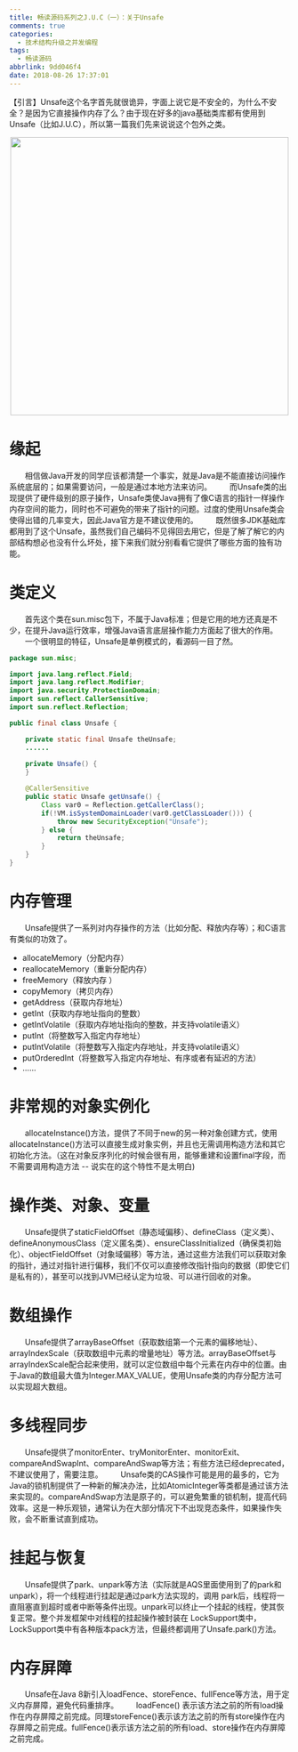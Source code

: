 ```yaml
---
title: 畅读源码系列之J.U.C（一）：关于Unsafe
comments: true
categories:
  - 技术结构升级之并发编程
tags:
  - 畅读源码
abbrlink: 9dd046f4
date: 2018-08-26 17:37:01
---
```

【引言】Unsafe这个名字首先就很诡异，字面上说它是不安全的，为什么不安全？是因为它直接操作内存了么？由于现在好多的java基础类库都有使用到Unsafe（比如J.U.C），所以第一篇我们先来说说这个包外之类。
<div align=center><img src="/img/2018/2018-08-29-04.jpg" width="500"/></div>
<!-- more -->

# 缘起
&emsp;&emsp;相信做Java开发的同学应该都清楚一个事实，就是Java是不能直接访问操作系统底层的；如果需要访问，一般是通过本地方法来访问。
&emsp;&emsp;而Unsafe类的出现提供了硬件级别的原子操作，Unsafe类使Java拥有了像C语言的指针一样操作内存空间的能力，同时也不可避免的带来了指针的问题。过度的使用Unsafe类会使得出错的几率变大，因此Java官方是不建议使用的。
&emsp;&emsp;既然很多JDK基础库都用到了这个Unsafe，虽然我们自己编码不见得回去用它，但是了解了解它的内部结构想必也没有什么坏处，接下来我们就分别看看它提供了哪些方面的独有功能。

# 类定义
&emsp;&emsp;首先这个类在sun.misc包下，不属于Java标准；但是它用的地方还真是不少，在提升Java运行效率，增强Java语言底层操作能力方面起了很大的作用。
&emsp;&emsp;一个很明显的特征，Unsafe是单例模式的，看源码一目了然。
```java
package sun.misc;

import java.lang.reflect.Field;
import java.lang.reflect.Modifier;
import java.security.ProtectionDomain;
import sun.reflect.CallerSensitive;
import sun.reflect.Reflection;

public final class Unsafe {

    private static final Unsafe theUnsafe;
    ......
    
    private Unsafe() {
    }

    @CallerSensitive
    public static Unsafe getUnsafe() {
        Class var0 = Reflection.getCallerClass();
        if(!VM.isSystemDomainLoader(var0.getClassLoader())) {
            throw new SecurityException("Unsafe");
        } else {
            return theUnsafe;
        }
    }
}
```

# 内存管理
&emsp;&emsp;Unsafe提供了一系列对内存操作的方法（比如分配、释放内存等）；和C语言有类似的功效了。
- allocateMemory（分配内存）
- reallocateMemory（重新分配内存）
- freeMemory（释放内存 ）
- copyMemory（拷贝内存）
- getAddress（获取内存地址）
- getInt（获取内存地址指向的整数）
- getIntVolatile（获取内存地址指向的整数，并支持volatile语义）
- putInt（将整数写入指定内存地址）
- putIntVolatile（将整数写入指定内存地址，并支持volatile语义）
- putOrderedInt（将整数写入指定内存地址、有序或者有延迟的方法）
- ......


# 非常规的对象实例化
&emsp;&emsp;allocateInstance()方法，提供了不同于new的另一种对象创建方式，使用allocateInstance()方法可以直接生成对象实例，并且也无需调用构造方法和其它初始化方法。（这在对象反序列化的时候会很有用，能够重建和设置final字段，而不需要调用构造方法 -- 说实在的这个特性不是太明白)

# 操作类、对象、变量
&emsp;&emsp;Unsafe提供了staticFieldOffset（静态域偏移）、defineClass（定义类）、defineAnonymousClass（定义匿名类）、ensureClassInitialized（确保类初始化）、objectFieldOffset（对象域偏移）等方法，通过这些方法我们可以获取对象的指针，通过对指针进行偏移，我们不仅可以直接修改指针指向的数据（即使它们是私有的），甚至可以找到JVM已经认定为垃圾、可以进行回收的对象。

# 数组操作
&emsp;&emsp;Unsafe提供了arrayBaseOffset（获取数组第一个元素的偏移地址）、arrayIndexScale（获取数组中元素的增量地址）等方法。arrayBaseOffset与arrayIndexScale配合起来使用，就可以定位数组中每个元素在内存中的位置。由于Java的数组最大值为Integer.MAX_VALUE，使用Unsafe类的内存分配方法可以实现超大数组。

# 多线程同步
&emsp;&emsp;Unsafe提供了monitorEnter、tryMonitorEnter、monitorExit、compareAndSwapInt、compareAndSwap等方法；有些方法已经deprecated，不建议使用了，需要注意。
&emsp;&emsp;Unsafe类的CAS操作可能是用的最多的，它为Java的锁机制提供了一种新的解决办法，比如AtomicInteger等类都是通过该方法来实现的。compareAndSwap方法是原子的，可以避免繁重的锁机制，提高代码效率。这是一种乐观锁，通常认为在大部分情况下不出现竞态条件，如果操作失败，会不断重试直到成功。

# 挂起与恢复
&emsp;&emsp;Unsafe提供了park、unpark等方法（实际就是AQS里面使用到了的park和unpark），将一个线程进行挂起是通过park方法实现的，调用 park后，线程将一直阻塞直到超时或者中断等条件出现。unpark可以终止一个挂起的线程，使其恢复正常。整个并发框架中对线程的挂起操作被封装在 LockSupport类中，LockSupport类中有各种版本pack方法，但最终都调用了Unsafe.park()方法。

# 内存屏障
&emsp;&emsp;Unsafe在Java 8新引入loadFence、storeFence、fullFence等方法，用于定义内存屏障，避免代码重排序。
&emsp;&emsp;loadFence() 表示该方法之前的所有load操作在内存屏障之前完成。同理storeFence()表示该方法之前的所有store操作在内存屏障之前完成。fullFence()表示该方法之前的所有load、store操作在内存屏障之前完成。

